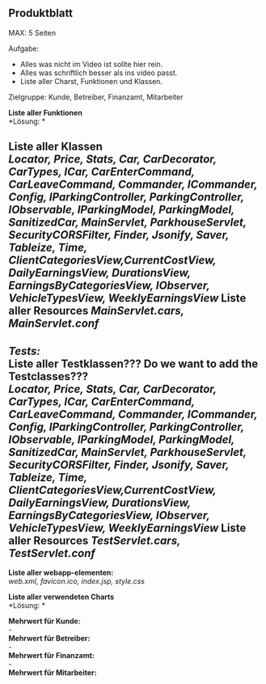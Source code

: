 
## Produktblatt
MAX: 5 Seiten

Aufgabe: 
- Alles was nicht im Video ist sollte hier rein.
- Alles was schriftlich besser als ins video passt.
- Liste aller Charst, Funktionen und Klassen.


Zielgruppe: Kunde, Betreiber, Finanzamt, Mitarbeiter

**Liste aller Funktionen**\
*Lösung: *


**Liste aller Klassen**\
*Locator, Price, Stats, Car, CarDecorator, CarTypes, ICar, CarEnterCommand, CarLeaveCommand, Commander, 
ICommander, Config, IParkingController, ParkingController, IObservable, IParkingModel, ParkingModel, SanitizedCar,
MainServlet, ParkhouseServlet, SecurityCORSFilter, Finder, Jsonify, Saver, Tableize, Time, 
ClientCategoriesView,CurrentCostView, DailyEarningsView, DurationsView, EarningsByCategoriesView, 
IObserver, VehicleTypesView, WeeklyEarningsView*
**Liste aller Resources**
*MainServlet.cars, MainServlet.conf*
----------
***Tests:***\
**Liste aller Testklassen??? Do we want to add the Testclasses???**\
*Locator, Price, Stats, Car, CarDecorator, CarTypes, ICar, CarEnterCommand, CarLeaveCommand, Commander,
ICommander, Config, IParkingController, ParkingController, IObservable, IParkingModel, ParkingModel, SanitizedCar,
MainServlet, ParkhouseServlet, SecurityCORSFilter, Finder, Jsonify, Saver, Tableize, Time,
ClientCategoriesView,CurrentCostView, DailyEarningsView, DurationsView, EarningsByCategoriesView,
IObserver, VehicleTypesView, WeeklyEarningsView*
**Liste aller Resources**
*TestServlet.cars, TestServlet.conf*
----------
**Liste aller webapp-elementen:**\
*web.xml, favicon.ico, index.jsp, style.css*

**Liste aller verwendeten Charts**\
*Lösung: *

**Mehrwert für Kunde:**\
*-*\
**Mehrwert für Betreiber:**\
*-*\
**Mehrwert für Finanzamt:**\
*-*\
**Mehrwert für Mitarbeiter:**